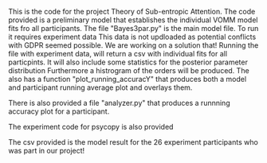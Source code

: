 This is the code for the project Theory of Sub-entropic Attention.
The code provided is a preliminary model that establishes the individual 
VOMM model fits fro all participants. 
The file "Bayes3par.py" is the main model file. To run it requires experiment data
This data is not updloaded as potential conflicts with GDPR seemed possible.
We are working on a solution that!
Running the file with experiment data, will return a csv with individual fits for
all particpints. It will also include some statistics for the posterior parameter
distribution
Furthermore a histrogram of the orders will be produced.
The also has a function "plot_running_accuracY" that produces both a model
and participant running average plot and overlays them. 

There is also provided a file "analyzer.py" that produces a runnning accuracy
plot for a participant.

The experiment code for psycopy is also provided

The csv provided is the model result for the 26 experiment participants who was part
in our project! 
